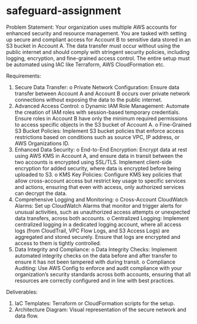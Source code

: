 # safeguard-assignment

Problem Statement: 
Your organization uses multiple AWS accounts for enhanced security and resource 
management. You are tasked with setting up secure and compliant access for Account B to 
sensitive data stored in an S3 bucket in Account A. The data transfer must occur without 
using the public internet and should comply with stringent security policies, including 
logging, encryption, and fine-grained access control. The entire setup must be automated 
using IAC like Terraform, AWS CloudFormation etc. 

Requirements: 
1. Secure Data Transfer: 
o Private Network Configuration: Ensure data transfer between Account A 
and Account B occurs over private network connections without exposing the 
data to the public internet. 
2. Advanced Access Control: 
o Dynamic IAM Role Management: Automate the creation of IAM roles with 
session-based temporary credentials. Ensure roles in Account B have only the 
minimum required permissions to access specific objects in the S3 bucket of 
Account A. 
o Fine-Grained S3 Bucket Policies: Implement S3 bucket policies that enforce 
access restrictions based on conditions such as source VPC, IP address, or 
AWS Organizations ID. 
3. Enhanced Data Security: 
o End-to-End Encryption: Encrypt data at rest using AWS KMS in Account 
A, and ensure data in transit between the two accounts is encrypted using 
SSL/TLS. Implement client-side encryption for added security, where data is 
encrypted before being uploaded to S3. 
o KMS Key Policies: Configure KMS key policies that allow cross-account 
access but restrict key usage to specific services and actions, ensuring that 
even with access, only authorized services can decrypt the data. 
4. Comprehensive Logging and Monitoring: 
o Cross-Account CloudWatch Alarms: Set up CloudWatch Alarms that 
monitor and trigger alerts for unusual activities, such as unauthorized access 
attempts or unexpected data transfers, across both accounts. 
o Centralized Logging: Implement centralized logging in a dedicated logging 
account, where all access logs (from CloudTrail, VPC Flow Logs, and S3 
Access Logs) are aggregated and stored securely. Ensure that logs are 
encrypted and access to them is tightly controlled. 
5. Data Integrity and Compliance: 
o Data Integrity Checks: Implement automated integrity checks on the data 
before and after transfer to ensure it has not been tampered with during transit. 
o Compliance Auditing: Use AWS Config to enforce and audit compliance 
with your organization’s security standards across both accounts, ensuring that 
all resources are correctly configured and in line with best practices.

Deliverables: 
1. IaC Templates: Terraform or CloudFormation scripts for the setup. 
2. Architecture Diagram: Visual representation of the secure network and data flow. 
